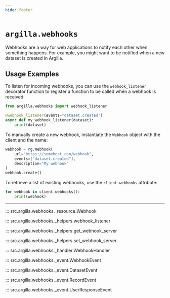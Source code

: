 ```yaml
---
hide: footer
---
```


# `argilla.webhooks`

Webhooks are a way for web applications to notify each other when something happens. For example, you might want to be
notified when a new dataset is created in Argilla.

## Usage Examples

To listen for incoming webhooks, you can use the `webhook_listener` decorator function to register a function to be called
when a webhook is received:

```python
from argilla.webhooks import webhook_listener

@webhook_listener(events="dataset.created")
async def my_webhook_listener(dataset):
    print(dataset)
```

To manually create a new webhook, instantiate the `Webhook` object with the client and the name:

```python
webhook = rg.Webhook(
    url="https://somehost.com/webhook",
    events=["dataset.created"],
    description="My webhook"
)
webhook.create()
```

To retrieve a list of existing webhooks, use the `client.webhooks` attribute:

```python
for webhook in client.webhooks():
    print(webhook)
```

---

::: src.argilla.webhooks._resource.Webhook

::: src.argilla.webhooks._helpers.webhook_listener

::: src.argilla.webhooks._helpers.get_webhook_server

::: src.argilla.webhooks._helpers.set_webhook_server

::: src.argilla.webhooks._handler.WebhookHandler

::: src.argilla.webhooks._event.WebhookEvent

::: src.argilla.webhooks._event.DatasetEvent

::: src.argilla.webhooks._event.RecordEvent

::: src.argilla.webhooks._event.UserResponseEvent

